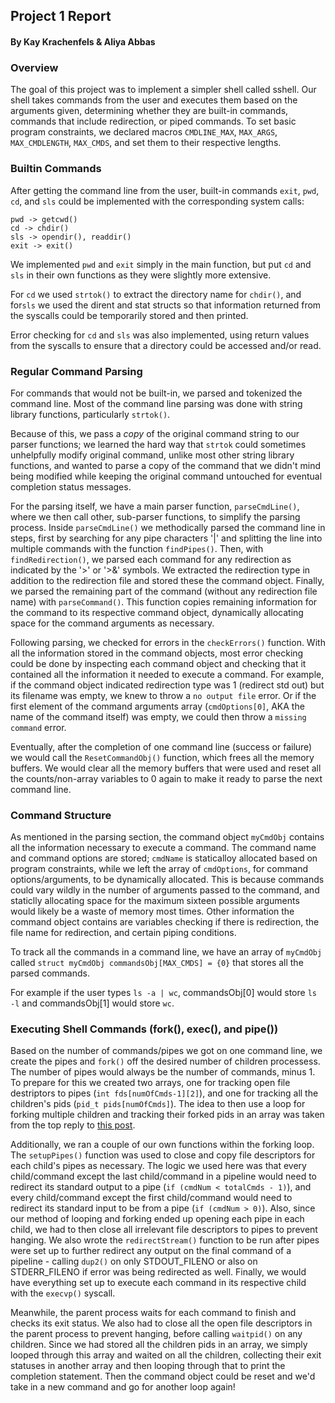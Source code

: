 ## Project 1 Report
#### By Kay Krachenfels & Aliya Abbas

### Overview
The goal of this project was to implement a simpler shell called sshell.
Our shell takes commands from the user and executes them based on
the arguments given, determining whether they are built-in commands, commands
that include redirection, or piped commands. 
To set basic program constraints, we declared macros `CMDLINE_MAX`, `MAX_ARGS`, 
`MAX_CMDLENGTH`, `MAX_CMDS`, and set them to their respective lengths.

### Builtin Commands 
After getting the command line from the user, built-in commands `exit`, `pwd`, `cd`, and `sls` could be implemented with the corresponding system calls:

```
pwd -> getcwd()
cd -> chdir()
sls -> opendir(), readdir()
exit -> exit()
```

We implemented `pwd` and `exit` simply in the main function, but put `cd` and `sls` in their own functions as they were slightly more extensive.

For `cd` we used `strtok()` to extract the directory name for `chdir()`, and for`sls` we used the dirent and stat structs so that information returned from the syscalls could be temporarily stored and then printed.

Error checking for `cd` and `sls` was also implemented, using return values from the syscalls to ensure that a directory could be accessed and/or read.


### Regular Command Parsing
For commands that would not be built-in, we parsed and tokenized the command 
line. Most of the command line parsing was done with string library functions, particularly `strtok()`. 

Because of this, we pass a *copy* of the original command string to our parser functions; we learned the hard way that `strtok` could sometimes unhelpfully modify original command, unlike most other string library functions, and wanted to parse a copy of the command that we didn't mind being modified while keeping the original command untouched for eventual completion status messages.

For the parsing itself, we have a main parser function, `parseCmdLine()`, where we then call other, sub-parser functions, to simplify the parsing process. Inside `parseCmdLine()`  we methodically parsed the command line in steps, first by searching for any pipe characters '|' and splitting the line into multiple commands with the function `findPipes()`. 
Then, with `findRedirection()`, we parsed each command for any redirection as indicated by the '>' or '>&' symbols. We extracted the redirection type in addition to the redirection file and stored these the command object.
Finally, we parsed the remaining part of the command (without any redirection file name) with `parseCommand()`. This function copies remaining information for the command to its respective command object, dynamically allocating space for the command arguments as necessary.

Following parsing, we checked for errors in the `checkErrors()` function. With all the information stored in the command objects, most error checking could be done by inspecting each command object and checking that it contained all the information it needed to execute a command. For example, if the command object indicated redirection type was 1 (redirect std out) but its filename was empty, we knew to throw a `no output file` error. Or if the first element of the command arguments array (`cmdOptions[0]`, AKA the name of the command itself) was empty, we could then throw a `missing command` error.

Eventually, after the completion of one command line (success or failure)
we would call the `ResetCommandObj()` function, which frees 
all the memory buffers. 
We would clear all the memory buffers that were used and reset all the 
counts/non-array variables to 0 again to make it ready to parse the next command line.  



### Command Structure
As mentioned in the parsing section, the command object `myCmdObj` contains all the information necessary to execute a command. 
The command name and command options are stored; `cmdName` is staticalloy allocated based on program constraints, while we left the array of `cmdOptions`, for command options/arguments, to be dynamically allocated. This is because commands could vary wildly in the number of arguments passed to the command, and staticlly allocating space for the maximum sixteen possible arguments would likely be a waste of memory most times. 
Other information the command object contains are variables checking if there is redirection, the file name for redirection, and certain piping conditions.

To track all the commands in a command line, we have an array of `myCmdObj` called `struct myCmdObj commandsObj[MAX_CMDS] = {0}` that stores all the parsed commands.

For example if the user types `ls -a | wc`, commandsObj[0] would store `ls -l` and commandsObj[1] would store `wc`. 



### Executing Shell Commands (fork(), exec(), and pipe())

Based on the number of commands/pipes we got on one command line, we create the pipes and `fork()` off the desired number of children processess.
The number of pipes would always be the number of commands, minus 1.
To prepare for this we created two arrays, one for tracking open file destriptors to pipes (`int fds[numOfCmds-1][2]`), and one for tracking all the children's pids (`pid_t pids[numOfCmds]`). The idea to then use a loop for forking multiple children and tracking their forked pids in an array was taken from the top reply to [this post](https://stackoverflow.com/questions/1381089/multiple-fork-concurrency).

Additionally, we ran a couple of our own functions within the forking loop. The `setupPipes()` function was used to close and copy file descriptors for each child's pipes as necessary. The logic we used here was that every child/command except the last child/command in a pipeline would need to redirect its standard output to a pipe (`if (cmdNum < totalCmds - 1)`), and every child/command except the first child/command would need to redirect its standard input to be from a pipe (`if (cmdNum > 0)`). Also, since our method of looping and forking ended up opening each pipe in each child, we had to then close all irrelevant file descriptors to pipes to prevent hanging. We also wrote the `redirectStream()` function to be run after pipes were set up to further redirect any output on the final command of a pipeline - calling `dup2()` on only STDOUT_FILENO or also on STDERR_FILENO if error was being redirected as well. Finally, we would have everything set up to execute each command in its respective child with the `execvp()` syscall.

Meanwhile, the parent process waits for each command to finish and checks its 
exit status. We also had to close all the open file descriptors in the parent process to prevent hanging, before calling `waitpid()` on any children. Since we had stored all the children pids in an array, we simply looped through this array and waited on all the children, collecting their exit statuses in another array and then looping through that to print the completion statement. Then the command object could be reset and we'd take in a new command and go for another loop again!
